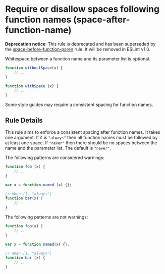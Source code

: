 # Require or disallow spaces following function names (space-after-function-name)

**Deprecation notice**: This rule is deprecated and has been superseded by the [space-before-function-paren](space-before-function-paren.md) rule. It will be removed in ESLint v1.0.

Whitespace between a function name and its parameter list is optional.

```js
function withoutSpace(x) {
    // ...
}

function withSpace (x) {
    // ...
}
```

Some style guides may require a consistent spacing for function names.

## Rule Details

This rule aims to enforce a consistent spacing after function names. It takes one argument. If it is `"always"` then all function names must be followed by at least one space. If `"never"` then there should be no spaces between the name and the parameter list. The default is `"never"`.


The following patterns are considered warnings:

```js
function foo (x) {
    // ...
}

var x = function named (x) {};

// When [1, "always"]
function bar(x) {
    // ...
}
```

The following patterns are not warnings:

```js
function foo(x) {
    // ...
}

var x = function named(x) {};

// When [1, "always"]
function bar (x) {
    // ...
}
```
